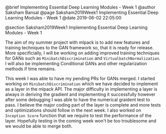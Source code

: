 @brief Implementing Essential Deep Learning Modules - Week 1
@author Saksham Bansal
@page Saksham2019Week1 Implementing Essential Deep Learning Modules - Week 1
@date 2019-06-02 22:05:00

@section Saksham2019Week1 Implementing Essential Deep Learning Modules - Week 1

The aim of my summer project with mlpack is to add new features and training techniques to the GAN framework so, that it is ready for release. More specificially, I will be working on adding improved training techniques for GANs such as `MinibatchDiscrimination` and `VirtualbatchNormalization`. I will also be implementing Conditional GANs and other regularization methods if time remains.

This week I was able to have my pending PRs for GANs merged. I started working on `MinibatchDiscrimination` which we have decided to implement as a layer in the mlpack API. The major difficulty in implementing a layer is always in deriving the gradient and implementing it successfully however after some debugging I was able to have the numerical graident test to pass. I believe the major coding part of the layer is complete and more tests and optimizations should follow in the next week.
I also worked on `Inception Score` function that we require to test the performance of the layer. Hopefully testing in the coming week won't be too troublesome and we would be able to merge both.

